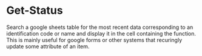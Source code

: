 # Get-Status
Search a google sheets table for the most recent data corresponding to an identification code or name and display it in the cell containing the function.
This is mainly useful for google forms or other systems that recuringly update some attribute of an item.
